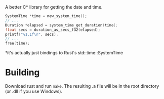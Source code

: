 A better C* library for getting the date and time.

```c
SystemTime *time = new_system_time();
// ...
Duration *elapsed = system_time_get_duration(time);
float secs = duration_as_secs_f32(elapsed);
printf("%1.1f\n", secs);
// ...
free(time);
```

*it's actually just bindings to Rust's std::time::SystemTime

# Building

Download rust and run `make`. The resulting .a file will be in the root directory (or .dll if you use Windows).
